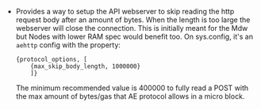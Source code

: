 * Provides a way to setup the API webserver to skip reading the http 
  request body after an amount of bytes. When the length is too large
  the webserver will close the connection. This is initially meant for 
  the Mdw but Nodes with lower RAM spec would benefit too.
  On sys.config, it's an `aehttp`
  config with the property:
    ```
    {protocol_options, [
        {max_skip_body_length, 1000000}
        ]}
    ```
  The minimum recommended value is 400000 to fully read a POST with the max
  amount of bytes/gas that AE protocol allows in a micro block.
  